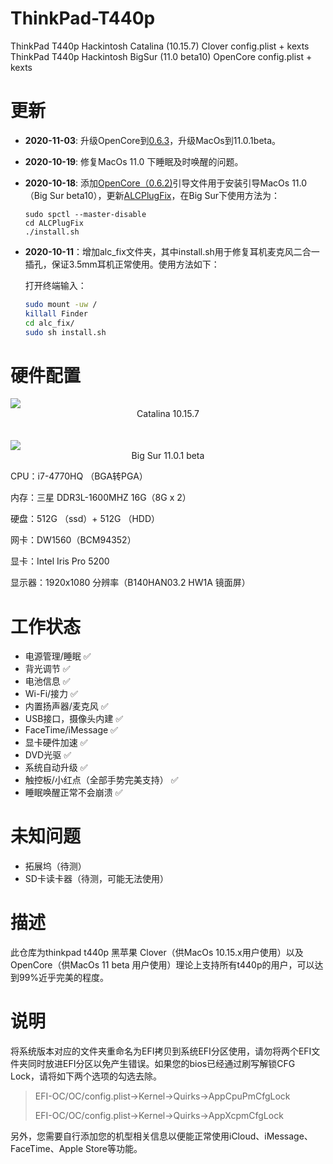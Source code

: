 # ThinkPad-T440p
ThinkPad T440p Hackintosh Catalina (10.15.7) Clover config.plist + kexts</br>
ThinkPad T440p Hackintosh BigSur (11.0 beta10) OpenCore config.plist + kexts

# 更新

* **2020-11-03**: 升级OpenCore到[0.6.3](https://github.com/acidanthera/OpenCorePkg/releases/tag/0.6.3)，升级MacOs到11.0.1beta。

* **2020-10-19**: 修复MacOs 11.0 下睡眠及时唤醒的问题。

* **2020-10-18**: 添加[OpenCore（0.6.2)](https://github.com/acidanthera/OpenCorePkg/releases/tag/0.6.2)引导文件用于安装引导MacOs 11.0（Big Sur beta10），更新[ALCPlugFix](https://github.com/Sniki/ALCPlugFix/releases/tag/v1.7)，在Big Sur下使用方法为：

  ```shell l
  sudo spctl --master-disable
  cd ALCPlugFix
  ./install.sh
  ```

  

* **2020-10-11**：增加alc_fix文件夹，其中install.sh用于修复耳机麦克风二合一插孔，保证3.5mm耳机正常使用。使用方法如下：

  打开终端输入：

  ```bash
  sudo mount -uw /
  killall Finder
  cd alc_fix/
  sudo sh install.sh
  ```

  

# 硬件配置
<img src="https://github.com/lighterEB/ThinkPad-T440p/blob/main/t440p-Catalina15.7.png" style="width:200px height:300px" />
                                  <div align='center'>Catalina 10.15.7</div></br></br>
<img src="https://github.com/lighterEB/ThinkPad-T440p/blob/main/t440p-BigSur-11.0.1beta.png" style="width:200px height:300px" />
                                 <div align='center'>Big Sur 11.0.1 beta</div>

CPU：i7-4770HQ （BGA转PGA）

内存：三星 DDR3L-1600MHZ 16G（8G x 2）

硬盘：512G （ssd）+ 512G （HDD）

网卡：DW1560（BCM94352）

显卡：Intel Iris Pro 5200

显示器：1920x1080 分辨率（B140HAN03.2 HW1A 镜面屏）



# 工作状态

* 电源管理/睡眠										    ✅
* 背光调节                                                     ✅
* 电池信息                                                     ✅
* Wi-Fi/接力                                                   ✅
* 内置扬声器/麦克风                                     ✅
* USB接口，摄像头内建                               ✅
* FaceTime/iMessage                                  ✅
* 显卡硬件加速                                              ✅
* DVD光驱                                                      ✅
* 系统自动升级                                               ✅
* 触控板/小红点（全部手势完美支持）       ✅
* 睡眠唤醒正常不会崩溃                                ✅

# 未知问题

* 拓展坞（待测）
* SD卡读卡器（待测，可能无法使用）

# 描述

此仓库为thinkpad t440p 黑苹果 Clover（供MacOs 10.15.x用户使用）以及OpenCore（供MacOs 11 beta 用户使用）理论上支持所有t440p的用户，可以达到99%近乎完美的程度。

# 说明

将系统版本对应的文件夹重命名为EFI拷贝到系统EFI分区使用，请勿将两个EFI文件夹同时放进EFI分区以免产生错误。如果您的bios已经通过刷写解锁CFG Lock，请将如下两个选项的勾选去除。

> EFI-OC/OC/config.plist->Kernel->Quirks->AppCpuPmCfgLock<False/>
>
> EFI-OC/OC/config.plist->Kernel->Quirks->AppXcpmCfgLock<False/>

另外，您需要自行添加您的机型相关信息以便能正常使用iCloud、iMessage、FaceTime、Apple Store等功能。
